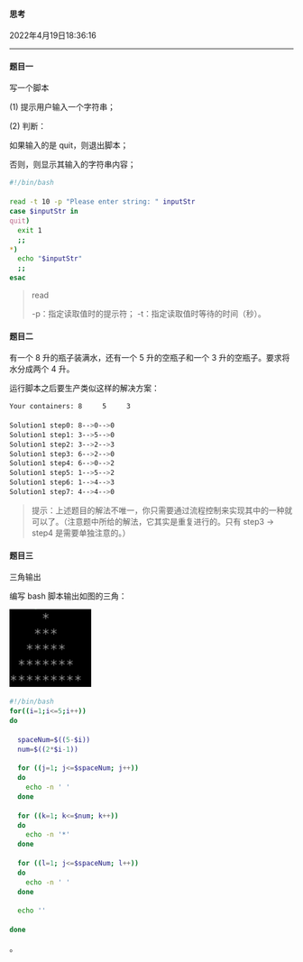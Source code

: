 #### 思考

2022年4月19日18:36:16

---

#### 题目一

写一个脚本

(1) 提示用户输入一个字符串；

(2) 判断：

如果输入的是 quit，则退出脚本；

否则，则显示其输入的字符串内容；

```bash
#!/bin/bash

read -t 10 -p "Please enter string: " inputStr
case $inputStr in
quit)
  exit 1
  ;;
*)
  echo "$inputStr"
  ;;
esac
```

> read 
>
> -p：指定读取值时的提示符；
> -t：指定读取值时等待的时间（秒）。

#### 题目二

有一个 8 升的瓶子装满水，还有一个 5 升的空瓶子和一个 3 升的空瓶子。要求将水分成两个 4 升。

运行脚本之后要生产类似这样的解决方案：

```bash
Your containers: 8     5     3

Solution1 step0: 8-->0-->0
Solution1 step1: 3-->5-->0
Solution1 step2: 3-->2-->3
Solution1 step3: 6-->2-->0
Solution1 step4: 6-->0-->2
Solution1 step5: 1-->5-->2
Solution1 step6: 1-->4-->3
Solution1 step7: 4-->4-->0
```

> 提示：上述题目的解法不唯一，你只需要通过流程控制来实现其中的一种就可以了。（注意题中所给的解法，它其实是重复进行的。只有 step3 -> step4 是需要单独注意的。）

#### 题目三

三角输出

编写 bash 脚本输出如图的三角：

![6-10-1](6.8_思考.assets/document-uid8797labid3563timestamp1505359604667.png)

```bash
#!/bin/bash
for((i=1;i<=5;i++))
do

  spaceNum=$((5-$i))
  num=$((2*$i-1))

  for ((j=1; j<=$spaceNum; j++))
  do
    echo -n ' '
  done

  for ((k=1; k<=$num; k++))
  do
    echo -n '*'
  done

  for ((l=1; j<=$spaceNum; l++))
  do
    echo -n ' '
  done

  echo ''

done
```

。